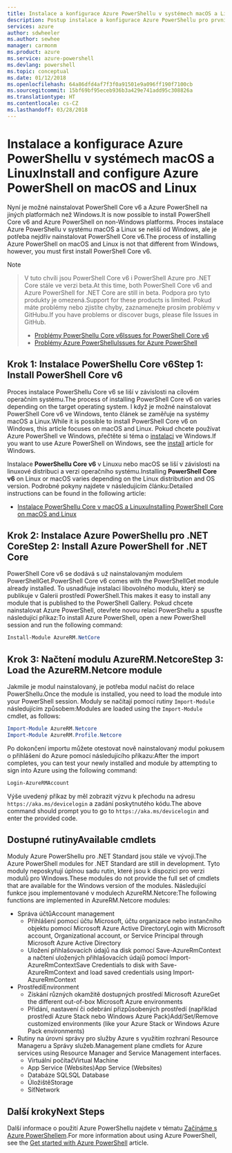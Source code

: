 ```yaml
---
title: Instalace a konfigurace Azure PowerShellu v systémech macOS a Linux | Dokumentace Microsoftu
description: Postup instalace a konfigurace Azure PowerShellu pro první použití v systému macOS nebo Linux
services: azure
author: sdwheeler
ms.author: sewhee
manager: carmonm
ms.product: azure
ms.service: azure-powershell
ms.devlang: powershell
ms.topic: conceptual
ms.date: 01/12/2018
ms.openlocfilehash: 64a86dfd4af7f3f0a91501e9a096ff190f7100cb
ms.sourcegitcommit: 15bf69bf95eceb936b3a429e741add95c308826a
ms.translationtype: HT
ms.contentlocale: cs-CZ
ms.lasthandoff: 03/28/2018
---
```

# <a name="install-and-configure-azure-powershell-on-macos-and-linux"></a><span data-ttu-id="e7838-103">Instalace a konfigurace Azure PowerShellu v systémech macOS a Linux</span><span class="sxs-lookup"><span data-stu-id="e7838-103">Install and configure Azure PowerShell on macOS and Linux</span></span>

<span data-ttu-id="e7838-104">Nyní je možné nainstalovat PowerShell Core v6 a Azure PowerShell na jiných platformách než Windows.</span><span class="sxs-lookup"><span data-stu-id="e7838-104">It is now possible to install PowerShell Core v6 and Azure PowerShell on non-Windows platforms.</span></span>
<span data-ttu-id="e7838-105">Proces instalace Azure PowerShellu v systému macOS a Linux se neliší od Windows, ale je potřeba nejdřív nainstalovat PowerShell Core v6.</span><span class="sxs-lookup"><span data-stu-id="e7838-105">The process of installing Azure PowerShell on macOS and Linux is not that different from Windows, however, you must first install PowerShell Core v6.</span></span>

> [!NOTE]

> <span data-ttu-id="e7838-106">V tuto chvíli jsou PowerShell Core v6 i PowerShell Azure pro .NET Core stále ve verzi beta.</span><span class="sxs-lookup"><span data-stu-id="e7838-106">At this time, both PowerShell Core v6 and Azure PowerShell for .NET Core are still in beta.</span></span>
> <span data-ttu-id="e7838-107">Podpora pro tyto produkty je omezená.</span><span class="sxs-lookup"><span data-stu-id="e7838-107">Support for these products is limited.</span></span> <span data-ttu-id="e7838-108">Pokud máte problémy nebo zjistíte chyby, zaznamenejte prosím problémy v GitHubu.</span><span class="sxs-lookup"><span data-stu-id="e7838-108">If you have problems or discover bugs, please file Issues in GitHub.</span></span>
>
> * [<span data-ttu-id="e7838-109">Problémy PowerShellu Core v6</span><span class="sxs-lookup"><span data-stu-id="e7838-109">Issues for PowerShell Core v6</span></span>](https://github.com/PowerShell/PowerShell/issues)
> * [<span data-ttu-id="e7838-110">Problémy Azure PowerShellu</span><span class="sxs-lookup"><span data-stu-id="e7838-110">Issues for Azure PowerShell</span></span>](https://github.com/azure/azure-docs-powershell/issues)

## <a name="step-1-install-powershell-core-v6"></a><span data-ttu-id="e7838-111">Krok 1: Instalace PowerShellu Core v6</span><span class="sxs-lookup"><span data-stu-id="e7838-111">Step 1: Install PowerShell Core v6</span></span>

<span data-ttu-id="e7838-112">Proces instalace PowerShellu Core v6 se liší v závislosti na cílovém operačním systému.</span><span class="sxs-lookup"><span data-stu-id="e7838-112">The process of installing PowerShell Core v6 on varies depending on the target operating system.</span></span>
<span data-ttu-id="e7838-113">I když je možné nainstalovat PowerShell Core v6 ve Windows, tento článek se zaměřuje na systémy macOS a Linux.</span><span class="sxs-lookup"><span data-stu-id="e7838-113">While it is possible to install PowerShell Core v6 on Windows, this article focuses on macOS and Linux.</span></span> <span data-ttu-id="e7838-114">Pokud chcete používat Azure PowerShell ve Windows, přečtěte si téma o [instalaci](./install-azurerm-ps.md) ve Windows.</span><span class="sxs-lookup"><span data-stu-id="e7838-114">If you want to use Azure PowerShell on Windows, see the [install](./install-azurerm-ps.md) article for Windows.</span></span>

<span data-ttu-id="e7838-115">Instalace **PowerShellu Core v6** v Linuxu nebo macOS se liší v závislosti na linuxové distribuci a verzi operačního systému.</span><span class="sxs-lookup"><span data-stu-id="e7838-115">Installing **PowerShell Core v6** on Linux or macOS varies depending on the Linux distribution and OS version.</span></span>
<span data-ttu-id="e7838-116">Podrobné pokyny najdete v následujícím článku:</span><span class="sxs-lookup"><span data-stu-id="e7838-116">Detailed instructions can be found in the following article:</span></span>

- [<span data-ttu-id="e7838-117">Instalace PowerShellu Core v macOS a Linuxu</span><span class="sxs-lookup"><span data-stu-id="e7838-117">Installing PowerShell Core on macOS and Linux</span></span>](/powershell/scripting/setup/installing-powershell-core-on-macos-and-linux)

## <a name="step-2-install-azure-powershell-for-net-core"></a><span data-ttu-id="e7838-118">Krok 2: Instalace Azure PowerShellu pro .NET Core</span><span class="sxs-lookup"><span data-stu-id="e7838-118">Step 2: Install Azure PowerShell for .NET Core</span></span>

<span data-ttu-id="e7838-119">PowerShell Core v6 se dodává s už nainstalovaným modulem PowerShellGet.</span><span class="sxs-lookup"><span data-stu-id="e7838-119">PowerShell Core v6 comes with the PowerShellGet module already installed.</span></span> <span data-ttu-id="e7838-120">To usnadňuje instalaci libovolného modulu, který se publikuje v Galerii prostředí PowerShell.</span><span class="sxs-lookup"><span data-stu-id="e7838-120">This makes it easy to install any module that is published to the PowerShell Gallery.</span></span> <span data-ttu-id="e7838-121">Pokud chcete nainstalovat Azure PowerShell, otevřete novou relaci PowerShellu a spusťte následující příkaz:</span><span class="sxs-lookup"><span data-stu-id="e7838-121">To install Azure PowerShell, open a new PowerShell session and run the following command:</span></span>

```powershell
Install-Module AzureRM.NetCore
```

## <a name="step-3-load-the-azurermnetcore-module"></a><span data-ttu-id="e7838-122">Krok 3: Načtení modulu AzureRM.Netcore</span><span class="sxs-lookup"><span data-stu-id="e7838-122">Step 3: Load the AzureRM.Netcore module</span></span>

<span data-ttu-id="e7838-123">Jakmile je modul nainstalovaný, je potřeba modul načíst do relace PowerShellu.</span><span class="sxs-lookup"><span data-stu-id="e7838-123">Once the module is installed, you need to load the module into your PowerShell session.</span></span> <span data-ttu-id="e7838-124">Moduly se načítají pomocí rutiny `Import-Module` následujícím způsobem:</span><span class="sxs-lookup"><span data-stu-id="e7838-124">Modules are loaded using the `Import-Module` cmdlet, as follows:</span></span>

```powershell
Import-Module AzureRM.Netcore
Import-Module AzureRM.Profile.Netcore
```

<span data-ttu-id="e7838-125">Po dokončení importu můžete otestovat nově nainstalovaný modul pokusem o přihlášení do Azure pomocí následujícího příkazu:</span><span class="sxs-lookup"><span data-stu-id="e7838-125">After the import completes, you can test your newly installed and module by attempting to sign into Azure using the following command:</span></span>

```powershell
Login-AzureRMAccount
```

<span data-ttu-id="e7838-126">Výše uvedený příkaz by měl zobrazit výzvu k přechodu na adresu `https://aka.ms/devicelogin` a zadání poskytnutého kódu.</span><span class="sxs-lookup"><span data-stu-id="e7838-126">The above command should prompt you to go to `https://aka.ms/devicelogin` and enter the provided code.</span></span>

## <a name="available-cmdlets"></a><span data-ttu-id="e7838-127">Dostupné rutiny</span><span class="sxs-lookup"><span data-stu-id="e7838-127">Available cmdlets</span></span>

<span data-ttu-id="e7838-128">Moduly Azure PowerShellu pro .NET Standard jsou stále ve vývoji.</span><span class="sxs-lookup"><span data-stu-id="e7838-128">The Azure PowerShell modules for .NET Standard are still in development.</span></span> <span data-ttu-id="e7838-129">Tyto moduly neposkytují úplnou sadu rutin, které jsou k dispozici pro verzi modulů pro Windows.</span><span class="sxs-lookup"><span data-stu-id="e7838-129">These modules do not provide the full set of cmdlets that are available for the Windows version of the modules.</span></span> <span data-ttu-id="e7838-130">Následující funkce jsou implementované v modulech AzureRM.Netcore:</span><span class="sxs-lookup"><span data-stu-id="e7838-130">The following functions are implemented in AzureRM.Netcore modules:</span></span>

* <span data-ttu-id="e7838-131">Správa účtů</span><span class="sxs-lookup"><span data-stu-id="e7838-131">Account management</span></span>
  - <span data-ttu-id="e7838-132">Přihlášení pomocí účtu Microsoft, účtu organizace nebo instančního objektu pomocí Microsoft Azure Active Directory</span><span class="sxs-lookup"><span data-stu-id="e7838-132">Login with Microsoft account, Organizational account, or Service Principal through Microsoft Azure Active Directory</span></span>
  - <span data-ttu-id="e7838-133">Uložení přihlašovacích údajů na disk pomocí Save-AzureRmContext a načtení uložených přihlašovacích údajů pomocí Import-AzureRmContext</span><span class="sxs-lookup"><span data-stu-id="e7838-133">Save Credentials to disk with Save-AzureRmContext and load saved credentials using Import-AzureRmContext</span></span>
* <span data-ttu-id="e7838-134">Prostředí</span><span class="sxs-lookup"><span data-stu-id="e7838-134">Environment</span></span>
  - <span data-ttu-id="e7838-135">Získání různých okamžitě dostupných prostředí Microsoft Azure</span><span class="sxs-lookup"><span data-stu-id="e7838-135">Get the different out-of-box Microsoft Azure environments</span></span>
  - <span data-ttu-id="e7838-136">Přidání, nastavení či odebrání přizpůsobených prostředí (například prostředí Azure Stack nebo Windows Azure Pack)</span><span class="sxs-lookup"><span data-stu-id="e7838-136">Add/Set/Remove customized environments (like your Azure Stack or Windows Azure Pack environments)</span></span>
* <span data-ttu-id="e7838-137">Rutiny na úrovni správy pro služby Azure s využitím rozhraní Resource Manageru a Správy služeb.</span><span class="sxs-lookup"><span data-stu-id="e7838-137">Management plane cmdlets for Azure services using Resource Manager and Service Management interfaces.</span></span>
  - <span data-ttu-id="e7838-138">Virtuální počítač</span><span class="sxs-lookup"><span data-stu-id="e7838-138">Virtual Machine</span></span>
  - <span data-ttu-id="e7838-139">App Service (Websites)</span><span class="sxs-lookup"><span data-stu-id="e7838-139">App Service (Websites)</span></span>
  - <span data-ttu-id="e7838-140">Databáze SQL</span><span class="sxs-lookup"><span data-stu-id="e7838-140">SQL Database</span></span>
  - <span data-ttu-id="e7838-141">Úložiště</span><span class="sxs-lookup"><span data-stu-id="e7838-141">Storage</span></span>
  - <span data-ttu-id="e7838-142">Síť</span><span class="sxs-lookup"><span data-stu-id="e7838-142">Network</span></span>

## <a name="next-steps"></a><span data-ttu-id="e7838-143">Další kroky</span><span class="sxs-lookup"><span data-stu-id="e7838-143">Next Steps</span></span>

<span data-ttu-id="e7838-144">Další informace o použití Azure PowerShellu najdete v tématu [Začínáme s Azure PowerShellem](get-started-azureps.md).</span><span class="sxs-lookup"><span data-stu-id="e7838-144">For more information about using Azure PowerShell, see the [Get started with Azure PowerShell](get-started-azureps.md) article.</span></span>
